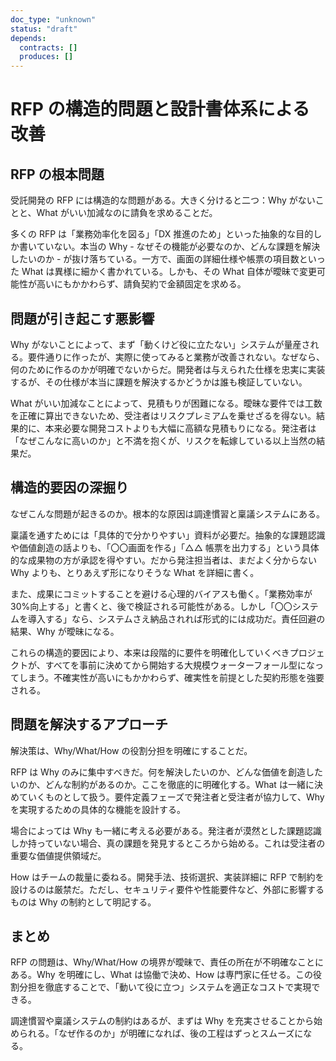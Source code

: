 ```yaml
---
doc_type: "unknown"
status: "draft"
depends:
  contracts: []
  produces: []
---
```


# RFP の構造的問題と設計書体系による改善

## RFP の根本問題

受託開発の RFP には構造的な問題がある。大きく分けると二つ：Why がないことと、What がいい加減なのに請負を求めることだ。

多くの RFP は「業務効率化を図る」「DX 推進のため」といった抽象的な目的しか書いていない。本当の Why - なぜその機能が必要なのか、どんな課題を解決したいのか - が抜け落ちている。一方で、画面の詳細仕様や帳票の項目数といった What は異様に細かく書かれている。しかも、その What 自体が曖昧で変更可能性が高いにもかかわらず、請負契約で金額固定を求める。

## 問題が引き起こす悪影響

Why がないことによって、まず「動くけど役に立たない」システムが量産される。要件通りに作ったが、実際に使ってみると業務が改善されない。なぜなら、何のために作るのかが明確でないからだ。開発者は与えられた仕様を忠実に実装するが、その仕様が本当に課題を解決するかどうかは誰も検証していない。

What がいい加減なことによって、見積もりが困難になる。曖昧な要件では工数を正確に算出できないため、受注者はリスクプレミアムを乗せざるを得ない。結果的に、本来必要な開発コストよりも大幅に高額な見積もりになる。発注者は「なぜこんなに高いのか」と不満を抱くが、リスクを転嫁している以上当然の結果だ。

## 構造的要因の深掘り

なぜこんな問題が起きるのか。根本的な原因は調達慣習と稟議システムにある。

稟議を通すためには「具体的で分かりやすい」資料が必要だ。抽象的な課題認識や価値創造の話よりも、「〇〇画面を作る」「△△ 帳票を出力する」という具体的な成果物の方が承認を得やすい。だから発注担当者は、まだよく分からない Why よりも、とりあえず形になりそうな What を詳細に書く。

また、成果にコミットすることを避ける心理的バイアスも働く。「業務効率が 30%向上する」と書くと、後で検証される可能性がある。しかし「〇〇システムを導入する」なら、システムさえ納品されれば形式的には成功だ。責任回避の結果、Why が曖昧になる。

これらの構造的要因により、本来は段階的に要件を明確化していくべきプロジェクトが、すべてを事前に決めてから開始する大規模ウォーターフォール型になってしまう。不確実性が高いにもかかわらず、確実性を前提とした契約形態を強要される。

## 問題を解決するアプローチ

解決策は、Why/What/How の役割分担を明確にすることだ。

RFP は Why のみに集中すべきだ。何を解決したいのか、どんな価値を創造したいのか、どんな制約があるのか。ここを徹底的に明確化する。What は一緒に決めていくものとして扱う。要件定義フェーズで発注者と受注者が協力して、Why を実現するための具体的な機能を設計する。

場合によっては Why も一緒に考える必要がある。発注者が漠然とした課題認識しか持っていない場合、真の課題を発見するところから始める。これは受注者の重要な価値提供領域だ。

How はチームの裁量に委ねる。開発手法、技術選択、実装詳細に RFP で制約を設けるのは厳禁だ。ただし、セキュリティ要件や性能要件など、外部に影響するものは Why の制約として明記する。

## まとめ

RFP の問題は、Why/What/How の境界が曖昧で、責任の所在が不明確なことにある。Why を明確にし、What は協働で決め、How は専門家に任せる。この役割分担を徹底することで、「動いて役に立つ」システムを適正なコストで実現できる。

調達慣習や稟議システムの制約はあるが、まずは Why を充実させることから始められる。「なぜ作るのか」が明確になれば、後の工程はずっとスムーズになる。
